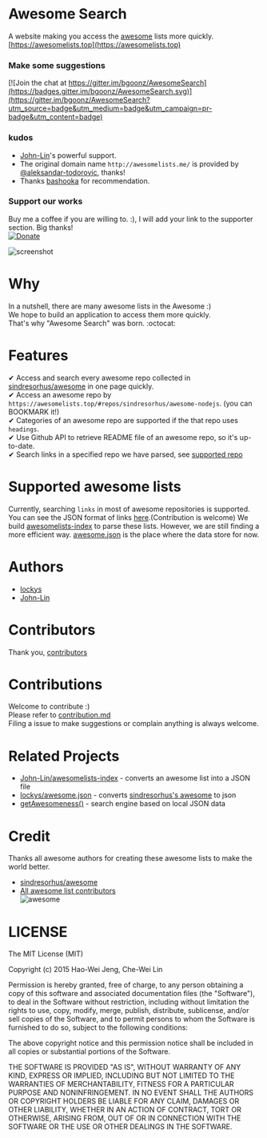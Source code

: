 # Awesome Search

A website making you access the [awesome](https://github.com/sindresorhus/awesome) lists more quickly.  
[https://awesomelists.top](https://awesomelists.top)

### Make some suggestions

[![Join the chat at https://gitter.im/bgoonz/AwesomeSearch](https://badges.gitter.im/bgoonz/AwesomeSearch.svg)](https://gitter.im/bgoonz/AwesomeSearch?utm_source=badge&utm_medium=badge&utm_campaign=pr-badge&utm_content=badge)

### kudos

- [John-Lin](https://github.com/John-Lin)'s powerful support.
- The original domain name `http://awesomelists.me/` is provided by [@aleksandar-todorovic](https://github.com/aleksandar-todorovic), thanks!
- Thanks [bashooka](http://bashooka.com/coding/35-best-css-tools-for-2017/) for recommendation.

### Support our works

Buy me a coffee if you are willing to. :), I will add your link to the supporter section. Big thanks!  
[![Donate](https://img.shields.io/badge/Donate-PayPal-green.svg)](https://www.paypal.com/cgi-bin/webscr?cmd=_s-xclick&hosted_button_id=UVV57KZ6F6S34)

![screenshot](http://g.recordit.co/LkyiGw1q6c.gif)

# Why

In a nutshell, there are many awesome lists in the Awesome :)  
We hope to build an application to access them more quickly.  
That's why "Awesome Search" was born. :octocat:

# Features

✔ Access and search every awesome repo collected in [sindresorhus/awesome](https://github.com/sindresorhus/awesome) in one page quickly.  
✔ Access an awesome repo by `https://awesomelists.top/#repos/sindresorhus/awesome-nodejs`. (you can BOOKMARK it!)  
✔ Categories of an awesome repo are supported if the that repo uses `headings`.  
✔ Use Github API to retrieve README file of an awesome repo, so it's up-to-date.  
✔ Search links in a specified repo we have parsed, see [supported repo](#supported-awesome-lists)

# Supported awesome lists

Currently, searching `links` in most of awesome repositories is supported.
You can see the JSON format of links [here](https://github.com/bgoonz/Awesome.json/blob/master/awesome/awesome.json).(Contribution is welcome)
We build [awesomelists-index](https://github.com/John-Lin/awesomelists-index) to parse these lists. However, we are still finding a more efficient way.
[awesome.json](https://github.com/bgoonz/awesome.json) is the place where the data store for now.

# Authors

- [lockys](https://github.com/bgoonz)
- [John-Lin](https://github.com/John-Lin)

# Contributors

Thank you, [contributors](https://github.com/bgoonz/awesome-search/graphs/contributors)

# Contributions

Welcome to contribute :)  
Please refer to [contribution.md](contribution.md)  
Filing a issue to make suggestions or complain anything is always welcome.

# Related Projects

- [John-Lin/awesomelists-index](https://github.com/John-Lin/awesomelists-index) - converts an awesome list into a JSON file
- [lockys/awesome.json](https://github.com/bgoonz/awesome.json) - converts [sindresorhus's awesome](https://github.com/sindresorhus/awesome) to json
- [getAwesomeness()](https://github.com/panzhangwang/getAwesomeness) - search engine based on local JSON data

# Credit

Thanks all awesome authors for creating these awesome lists to make the world better.

- [sindresorhus/awesome](https://github.com/sindresorhus/awesome)
- [All awesome list contributors](https://github.com/sindresorhus/awesome/graphs/contributors)  
  ![awesome](http://i.imgur.com/qcroMhk.gif)

# LICENSE

The MIT License (MIT)

Copyright (c) 2015 Hao-Wei Jeng, Che-Wei Lin

Permission is hereby granted, free of charge, to any person obtaining a copy
of this software and associated documentation files (the "Software"), to deal
in the Software without restriction, including without limitation the rights
to use, copy, modify, merge, publish, distribute, sublicense, and/or sell
copies of the Software, and to permit persons to whom the Software is
furnished to do so, subject to the following conditions:

The above copyright notice and this permission notice shall be included in all
copies or substantial portions of the Software.

THE SOFTWARE IS PROVIDED "AS IS", WITHOUT WARRANTY OF ANY KIND, EXPRESS OR
IMPLIED, INCLUDING BUT NOT LIMITED TO THE WARRANTIES OF MERCHANTABILITY,
FITNESS FOR A PARTICULAR PURPOSE AND NONINFRINGEMENT. IN NO EVENT SHALL THE
AUTHORS OR COPYRIGHT HOLDERS BE LIABLE FOR ANY CLAIM, DAMAGES OR OTHER
LIABILITY, WHETHER IN AN ACTION OF CONTRACT, TORT OR OTHERWISE, ARISING FROM,
OUT OF OR IN CONNECTION WITH THE SOFTWARE OR THE USE OR OTHER DEALINGS IN THE
SOFTWARE.
